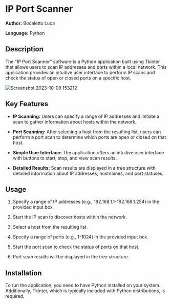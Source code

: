 # IP Port Scanner

**Author:** Bocaletto Luca

**Language:** Python

## Description

The "IP Port Scanner" software is a Python application built using Tkinter that allows users to scan IP addresses and ports within a local network. This application provides an intuitive user interface to perform IP scans and check the status of open or closed ports on a specific host.

![Screenshot 2023-10-09 153212](https://github.com/elektronoide/IP-Port-Scanner/assets/134635227/cc988883-6d89-495e-bf6a-4a1ca8d23ae1)

## Key Features

- **IP Scanning:** Users can specify a range of IP addresses and initiate a scan to gather information about hosts within the network.

- **Port Scanning:** After selecting a host from the resulting list, users can perform a port scan to determine which ports are open or closed on that host.

- **Simple User Interface:** The application offers an intuitive user interface with buttons to start, stop, and view scan results.

- **Detailed Results:** Scan results are displayed in a tree structure with detailed information about IP addresses, hostnames, and port statuses.

## Usage

1. Specify a range of IP addresses (e.g., 192.168.1.1-192.168.1.254) in the provided input box.

2. Start the IP scan to discover hosts within the network.

3. Select a host from the resulting list.

4. Specify a range of ports (e.g., 1-1024) in the provided input box.

5. Start the port scan to check the status of ports on that host.

6. Port scan results will be displayed in the tree structure.

## Installation

To run the application, you need to have Python installed on your system. Additionally, Tkinter, which is typically included with Python distributions, is required.
